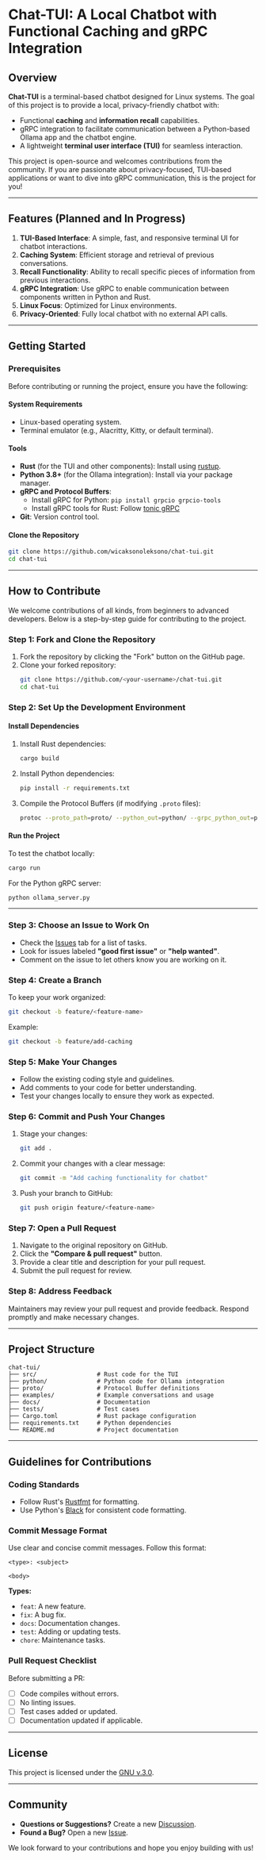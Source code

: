 # Chat-TUI: A Local Chatbot with Functional Caching and gRPC Integration

## Overview
**Chat-TUI** is a terminal-based chatbot designed for Linux systems. The goal of this project is to provide a local, privacy-friendly chatbot with:
- Functional **caching** and **information recall** capabilities.
- gRPC integration to facilitate communication between a Python-based Ollama app and the chatbot engine.
- A lightweight **terminal user interface (TUI)** for seamless interaction.

This project is open-source and welcomes contributions from the community. If you are passionate about privacy-focused, TUI-based applications or want to dive into gRPC communication, this is the project for you!

---

## Features (Planned and In Progress)
1. **TUI-Based Interface**: A simple, fast, and responsive terminal UI for chatbot interactions.
2. **Caching System**: Efficient storage and retrieval of previous conversations.
3. **Recall Functionality**: Ability to recall specific pieces of information from previous interactions.
4. **gRPC Integration**: Use gRPC to enable communication between components written in Python and Rust.
5. **Linux Focus**: Optimized for Linux environments.
6. **Privacy-Oriented**: Fully local chatbot with no external API calls.

---

## Getting Started

### Prerequisites
Before contributing or running the project, ensure you have the following:

#### System Requirements
- Linux-based operating system.
- Terminal emulator (e.g., Alacritty, Kitty, or default terminal).

#### Tools
- **Rust** (for the TUI and other components): Install using [rustup](https://rustup.rs/).
- **Python 3.8+** (for the Ollama integration): Install via your package manager.
- **gRPC and Protocol Buffers**:
  - Install gRPC for Python: `pip install grpcio grpcio-tools`
  - Install gRPC tools for Rust: Follow [tonic gRPC](https://docs.rs/tonic/latest/tonic/)
- **Git**: Version control tool.

#### Clone the Repository
```bash
git clone https://github.com/wicaksonoleksono/chat-tui.git
cd chat-tui
```

---

## How to Contribute
We welcome contributions of all kinds, from beginners to advanced developers. Below is a step-by-step guide for contributing to the project.

### Step 1: Fork and Clone the Repository
1. Fork the repository by clicking the "Fork" button on the GitHub page.
2. Clone your forked repository:
   ```bash
   git clone https://github.com/<your-username>/chat-tui.git
   cd chat-tui
   ```

### Step 2: Set Up the Development Environment

#### Install Dependencies
1. Install Rust dependencies:
   ```bash
   cargo build
   ```
2. Install Python dependencies:
   ```bash
   pip install -r requirements.txt
   ```
3. Compile the Protocol Buffers (if modifying `.proto` files):
   ```bash
   protoc --proto_path=proto/ --python_out=python/ --grpc_python_out=python/ proto/*.proto
   ```

#### Run the Project
To test the chatbot locally:
```bash
cargo run
```
For the Python gRPC server:
```bash
python ollama_server.py
```

---

### Step 3: Choose an Issue to Work On
- Check the [Issues](https://github.com/wicaksonoleksono/chat-tui/issues) tab for a list of tasks.
- Look for issues labeled **"good first issue"** or **"help wanted"**.
- Comment on the issue to let others know you are working on it.

### Step 4: Create a Branch
To keep your work organized:
```bash
git checkout -b feature/<feature-name>
```
Example:
```bash
git checkout -b feature/add-caching
```

### Step 5: Make Your Changes
- Follow the existing coding style and guidelines.
- Add comments to your code for better understanding.
- Test your changes locally to ensure they work as expected.

### Step 6: Commit and Push Your Changes
1. Stage your changes:
   ```bash
   git add .
   ```
2. Commit your changes with a clear message:
   ```bash
   git commit -m "Add caching functionality for chatbot"
   ```
3. Push your branch to GitHub:
   ```bash
   git push origin feature/<feature-name>
   ```

### Step 7: Open a Pull Request
1. Navigate to the original repository on GitHub.
2. Click the **"Compare & pull request"** button.
3. Provide a clear title and description for your pull request.
4. Submit the pull request for review.

### Step 8: Address Feedback
Maintainers may review your pull request and provide feedback. Respond promptly and make necessary changes.

---

## Project Structure
```
chat-tui/
├── src/                 # Rust code for the TUI
├── python/              # Python code for Ollama integration
├── proto/               # Protocol Buffer definitions
├── examples/            # Example conversations and usage
├── docs/                # Documentation
├── tests/               # Test cases
├── Cargo.toml           # Rust package configuration
├── requirements.txt     # Python dependencies
└── README.md            # Project documentation
```

---

## Guidelines for Contributions

### Coding Standards
- Follow Rust's [Rustfmt](https://github.com/rust-lang/rustfmt) for formatting.
- Use Python's [Black](https://black.readthedocs.io/en/stable/) for consistent code formatting.

### Commit Message Format
Use clear and concise commit messages. Follow this format:
```
<type>: <subject>

<body>
```
**Types:**
- `feat`: A new feature.
- `fix`: A bug fix.
- `docs`: Documentation changes.
- `test`: Adding or updating tests.
- `chore`: Maintenance tasks.

### Pull Request Checklist
Before submitting a PR:
- [ ] Code compiles without errors.
- [ ] No linting issues.
- [ ] Test cases added or updated.
- [ ] Documentation updated if applicable.

---

## License
This project is licensed under the [GNU v.3.0](LICENSE).

---


## Community
- **Questions or Suggestions?** Create a new [Discussion](https://github.com/wicaksonoleksono/chat-tui/discussions).
- **Found a Bug?** Open a new [Issue](https://github.com/wicaksonoleksono/chat-tui/issues).

We look forward to your contributions and hope you enjoy building with us!

